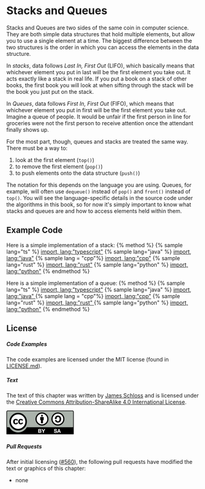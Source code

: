 # Stacks and Queues

Stacks and Queues are two sides of the same coin in computer science. They are both simple data structures that hold multiple elements, but allow you to use a single element at a time. The biggest difference between the two structures is the order in which you can access the elements in the data structure.

In *stacks*, data follows *Last In, First Out* (LIFO), which basically means that whichever element you put in last will be the first element you take out. It acts exactly like a stack in real life. If you put a book on a stack of other books, the first book you will look at when sifting through the stack will be the book you just put on the stack.

In *Queues*, data follows *First In, First Out* (FIFO), which means that whichever element you put in first will be the first element you take out. Imagine a queue of people. It would be unfair if the first person in line for groceries were not the first person to receive attention once the attendant finally shows up.

For the most part, though, queues and stacks are treated the same way. There must be a way to:

1. look at the first element (`top()`)
2. to remove the first element (`pop()`)
3. to push elements onto the data structure (`push()`)

The notation for this depends on the language you are using. Queues, for example, will often use `dequeue()` instead of `pop()` and `front()` instead of `top()`. You will see the language-specific details in the source code under the algorithms in this book, so for now it's simply important to know what stacks and queues are and how to access elements held within them.

## Example Code

Here is a simple implementation of a stack:
{% method %}
{% sample lang="ts" %}
[import, lang:"typescript"](code/typescript/stack.ts)
{% sample lang="java" %}
[import, lang:"java"](code/java/StackTest.java)
{% sample lang = "cpp"%}
[import, lang:"cpp"](code/cpp/stack.cpp)
{% sample lang="rust" %}
[import, lang:"rust"](code/rust/Stack.rs)
{% sample lang="python" %}
[import, lang:"python"](code/python/stack.py)
{% endmethod %}

Here is a simple implementation of a queue:
{% method %}
{% sample lang="ts" %}
[import, lang:"typescript"](code/typescript/queue.ts)
{% sample lang="java" %}
[import, lang:"java" ](code/java/QueueTest.java)
{% sample lang = "cpp"%}
[import, lang:"cpp"](code/cpp/queue.cpp)
{% sample lang="rust" %}
[import, lang:"rust" ](code/rust/Queue.rs)
{% sample lang="python" %}
[import, lang:"python"](code/python/queue.py)
{% endmethod %}

## License

##### Code Examples

The code examples are licensed under the MIT license (found in [LICENSE.md](https://github.com/algorithm-archivists/algorithm-archive/blob/main/LICENSE.md)).

##### Text

The text of this chapter was written by [James Schloss](https://github.com/leios) and is licensed under the [Creative Commons Attribution-ShareAlike 4.0 International License](https://creativecommons.org/licenses/by-sa/4.0/legalcode).

[<p><img  class="center" src="../cc/CC-BY-SA_icon.svg" /></p>](https://creativecommons.org/licenses/by-sa/4.0/)

##### Pull Requests

After initial licensing ([#560](https://github.com/algorithm-archivists/algorithm-archive/pull/560)), the following pull requests have modified the text or graphics of this chapter:

- none
